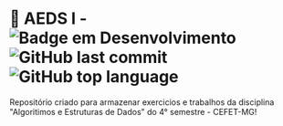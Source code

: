 # :hatching_chick: AEDS I - ![Badge em Desenvolvimento](http://img.shields.io/static/v1?label=STATUS&message=FINISHED&color=FF99FF&style=for-the-badge) ![GitHub last commit](https://img.shields.io/github/last-commit/marinastefane/aeds-1?style=for-the-badge&logoColor=FF99FF&color=FF99FF) ![GitHub top language](https://img.shields.io/github/languages/top/marinastefane/aeds-1?style=for-the-badge&color=FF99FF)
Repositório criado para armazenar exercicios e trabalhos da disciplina "Algoritimos e Estruturas de Dados" do 4° semestre - CEFET-MG!
